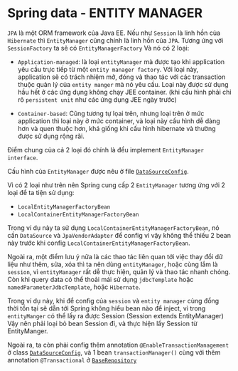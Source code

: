 # Spring data - ENTITY MANAGER

`JPA` là một ORM framework của Java EE.
Nếu như `Session` là linh hồn của `Hibernate` thì `EntityManager` cũng chính là linh hồn của `JPA`.
Tương ứng với `SessionFactory` ta sẽ có `EntityManagerFactory`
Và nó có 2 loại:

- `Application-managed`: là loại `entityManager` mà được tạo khi application yêu cầu trực tiếp từ một `entity manager factory`.
Với loại này, application sẽ có trách nhiệm mở, đóng và thao tác với các transaction thuộc quản lý của `entity manger` mà nó yêu cầu.
Loại này được sử dụng hầu hết ở các ứng dụng không chạy JEE container. (khi cấu hình phải chỉ rõ `persistent unit` như các ứng dụng JEE ngày trước)

- `Container-based`: Cũng tương tự lọai trên, nhưng loại trên ở mức application thì loại này ở mức container,
và loại này cấu hình dễ dàng hơn và quen thuộc hơn, khá giống khi cấu hình hibernate và thường được sử dụng rộng rãi.

Điểm chung của cả 2 loại đó chính là đều implement `EntityManager interface`.

Cấu hình của `EntityManager` được nêu ở file [`DataSourceConfig`](./src/main/java/com/github/truongbb/config/DataSourceConfig.java).

Vì có 2 loại như trên nên Spring cung cấp 2 `EntityManager` tương ứng với 2 loại để ta tiện sử dụng:
- `LocalEntityManagerFactoryBean`
- `LocalContainerEntityManagerFactoryBean`

Trong ví dụ này ta sử dụng `LocalContainerEntityManagerFactoryBean`, nó cần `DataSource` và `JpaVendorAdapter` để config
vì vậy không thể thiếu 2 bean này trước khi config `LocalContainerEntityManagerFactoryBean`.


Ngoài ra, một điểm lưu ý nữa là các thao tác liên quan tới việc thay đổi dữ liệu như thêm, sửa, xóa
thì ta nên dùng `entityManager`, hoặc cùng lắm là `session`, vì `entityManager` rất dễ thực hiện, quản lý và thao tác nhanh chóng.
Còn khi query data có thể thoải mái sử dụng `jdbcTemplate` hoặc `namedParameterJdbcTemplate`, hoặc `Hibernate`.

Trong ví dụ này, khi để config của `session` và `entity manager` cùng đồng thời tồn tại sẽ dẫn tới Spring không hiểu bean nào để inject,
vì trong `entityManger` có thể lấy ra được Session (Session extends EntityManager)
Vậy nên phải loại bỏ bean Session đi, và thực hiện lấy Session từ EntityManger.

Ngoài ra, ta còn phải config thêm annotation `@EnableTransactionManagement` ở class [`DataSourceConfig`](./src/main/java/com/github/truongbb/config/DataSourceConfig.java), và 1 bean `transactionManager()`
cùng với thêm annotation `@Transactional` ở [`BaseRepository`](./src/main/java/com/github/truongbb/repository/BaseRepository.java)
